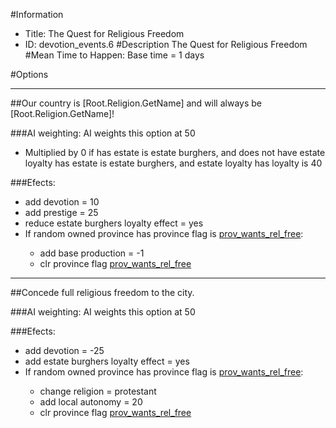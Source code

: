 #Information
 - Title: The Quest for Religious Freedom
 - ID: devotion_events.6
#Description
The Quest for Religious Freedom
#Mean Time to Happen:
Base time = 1 days

#Options

___
##Our country is [Root.Religion.GetName] and will always be [Root.Religion.GetName]!

###AI weighting:
AI weights this option at 50
 - Multiplied by 0 if has estate is estate burghers, and does not have estate loyalty has estate is estate burghers, and estate loyalty has loyalty is 40


###Efects:<ul><li>add devotion = 10</li><li>add prestige = 25</li><li>reduce estate burghers loyalty effect = yes</li><li>If random owned province has province flag is [prov_wants_rel_free](../flags/prov_wants_rel_free.md):</li><ul><li>add base production = -1</li><li>clr province flag [prov_wants_rel_free](../flags/prov_wants_rel_free.md)</li></ul></ul>

___
##Concede full religious freedom to the city.

###AI weighting:
AI weights this option at 50


###Efects:<ul><li>add devotion = -25</li><li>add estate burghers loyalty effect = yes</li><li>If random owned province has province flag is [prov_wants_rel_free](../flags/prov_wants_rel_free.md):</li><ul><li>change religion = protestant</li><li>add local autonomy = 20</li><li>clr province flag [prov_wants_rel_free](../flags/prov_wants_rel_free.md)</li></ul></ul>
